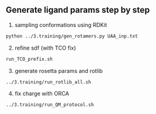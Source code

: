 

## Generate ligand params step by step

1. sampling conformations using RDKit
```bash
python ../3.training/gen_rotamers.py UAA_inp.txt
```

2. refine sdf (with TCO fix)
```bash
run_TCO_prefix.sh
```

3. generate rosetta params and rotlib
```bash
../3.training/run_rotlib_all.sh
```

4. fix charge with ORCA
```bash
../3.training/run_QM_protocol.sh
```

